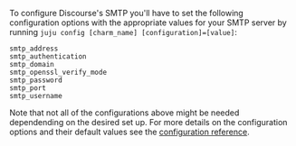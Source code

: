 To configure Discourse's SMTP you'll have to set the following configuration options with the appropriate values for your SMTP server by running `juju config [charm_name] [configuration]=[value]`:

```
smtp_address
smtp_authentication
smtp_domain
smtp_openssl_verify_mode
smtp_password
smtp_port
smtp_username
```

Note that not all of the configurations above might be needed dependending on the desired set up. For more details on the configuration options and their default values see the [configuration reference](https://charmhub.io/discourse-k8s/configure).
